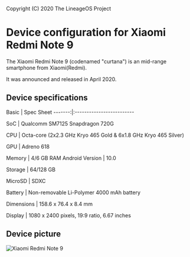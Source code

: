 Copyright (C) 2020 The LineageOS Project
 
  Device configuration for Xiaomi Redmi Note 9 
 =========================================
 
  The Xiaomi Redmi Note 9 (codenamed "curtana") is an mid-range 
smartphone from Xiaomi(Redmi).
 
  It was announced and released in April 2020.
 
  ## Device specifications
 
Basic | Spec Sheet -------:|:-------------------------
 
SoC | Qualcomm SM7125 Snapdragon 720G

CPU | Octa-core (2x2.3 GHz Kryo 465 Gold & 6x1.8 GHz Kryo 465 Silver)

GPU | Adreno 618

Memory | 4/6 GB RAM 
Android Version | 10.0
 
Storage | 64/128 GB
 
MicroSD | SDXC

Battery | Non-removable Li-Polymer 4000 mAh battery

Dimensions | 158.6 x 76.4 x 8.4 mm
 
Display | 1080 x 2400 pixels, 19:9 ratio, 6.67 inches  
 
 
  ## Device picture
 
  ![Xiaomi Redmi Note 9 ](https://fdn2.gsmarena.com/vv/pics/xiaomi/xiaomi-redmi-note-9-pro-1.jpg "Xiaomi Redmi Note 9")
